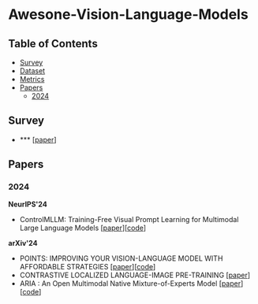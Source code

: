 # Awesone-Vision-Language-Models

## Table of Contents

- [Survey](#survey)
- [Dataset](#Dataset)
- [Metrics](#Metrics)
- [Papers](#papers)
  - [2024](#2024)

## Survey
- *** [[paper](https://arxiv.org/abs/2311.14199)]

## Papers
### 2024
**NeurIPS'24**
- ControlMLLM: Training-Free Visual Prompt Learning for Multimodal Large Language Models [[paper](https://arxiv.org/abs/2407.21534)][[code](https://github.com/mrwu-mac/ControlMLLM)]

**arXiv'24**
- POINTS: IMPROVING YOUR VISION-LANGUAGE MODEL WITH AFFORDABLE STRATEGIES [[paper](https://arxiv.org/pdf/2409.04828)][[code](https://github.com/WePOINTS/WePOINTS)]
- CONTRASTIVE LOCALIZED LANGUAGE-IMAGE PRE-TRAINING [[paper](https://arxiv.org/pdf/2410.02746)]
- ARIA : An Open Multimodal Native Mixture-of-Experts Model [[paper](https://arxiv.org/pdf/2410.05993)][[code](https://github.com/rhymes-ai/Aria)]
